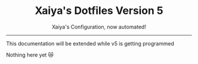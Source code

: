 <h1 align="center"> Xaiya's Dotfiles Version 5 </h1>
<div align="center"> Xaiya's Configuration, now automated! </div>

---

This documentation will be extended while v5 is getting programmed

Nothing here yet 😿 
